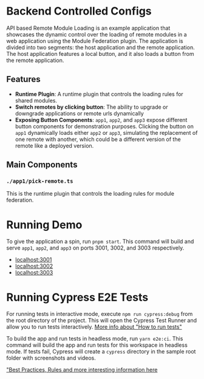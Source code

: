 # Backend Controlled Configs

API based Remote Module Loading is an example application that showcases the dynamic control over the loading of remote modules in a web application using the Module Federation plugin. The application is divided into two segments: the host application and the remote application. The host application features a local button, and it also loads a button from the remote application.

## Features

- **Runtime Plugin**: A runtime plugin that controls the loading rules for shared modules.
- **Switch remotes by clicking button**: The ability to upgrade or downgrade applications or remote urls dynamically
- **Exposing Button Components**: `app1`, `app2`, and `app3` expose different button components for demonstration purposes. Clicking the button on `app1` dynamically loads either `app2` or `app3`, simulating the replacement of one remote with another, which could be a different version of the remote like a deployed version.

## Main Components

### `./app1/pick-remote.ts`

This is the runtime plugin that controls the loading rules for module federation.

# Running Demo

To give the application a spin, run `pnpm start`. This command will build and serve `app1`, `app2`, and `app3` on ports 3001, 3002, and 3003 respectively.

- [localhost:3001](http://localhost:3001/)
- [localhost:3002](http://localhost:3002/)
- [localhost:3003](http://localhost:3003/)

# Running Cypress E2E Tests

For running tests in interactive mode, execute `npm run cypress:debug` from the root directory of the project. This will open the Cypress Test Runner and allow you to run tests interactively. [More info about "How to run tests"](../../cypress/README.md#how-to-run-tests)

To build the app and run tests in headless mode, run `yarn e2e:ci`. This command will build the app and run tests for this workspace in headless mode. If tests fail, Cypress will create a `cypress` directory in the sample root folder with screenshots and videos.

["Best Practices, Rules and more interesting information here](../../cypress/README.md)
